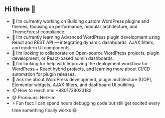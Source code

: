 ## Hi there 👋

- 🔭 I’m currently working on Building custom WordPress plugins and themes, focusing on performance, modular architecture, and ThemeForest compliance.
- 🌱 I’m currently learning Advanced WordPress plugin development using React and REST API — integrating dynamic dashboards, AJAX filters, and modern UI components.
- 👯 I’m looking to collaborate on Open-source WordPress projects, plugin development, or React-based admin dashboards.
- 🤔 I’m looking for help with Improving the deployment workflow for WordPress + React hybrid projects, and learning more about CI/CD automation for plugin releases.
- 💬 Ask me about WordPress development, plugin architecture (OOP), Elementor widgets, AJAX filters, and dashboard UI building.
- 📫 How to reach me: +8801738023182
- 😄 Pronouns: He/Him
- ⚡ Fun fact: I can spend hours debugging code but still get excited every time something finally works 😄

